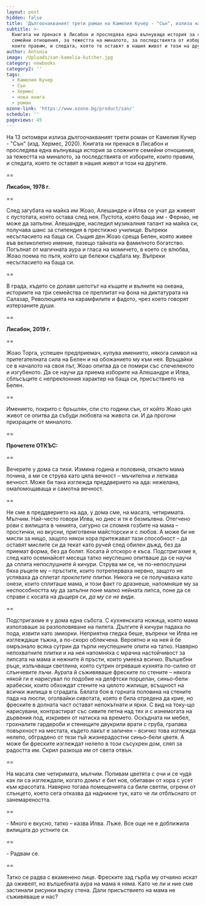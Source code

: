 ```yaml
---
layout: post
hidden: false
title: 'Дългоочакваният трети роман на Камелия Кучер - "Сън", излиза на 13 октомври'
subtitle: >-
  Книгата ни пренася в Лисабон и проследява една вълнуваща история за сложните
  семейни отношения, за тежестта на миналото, за последствията от изборите,
  които правим, и следата, която те оставят в нашия живот и този на другите
author: Antonia
image: /Uploads/san-kamelia-kutcher.jpg
category: newbooks
category2: ''
tags:
  - Камелия Кучер
  - Сън
  - Хермес
  - нова книга
  - роман
ozone-link: 'https://www.ozone.bg/product/san/'
schedule: ''
pageviews: 45
---
```

На 13 октомври излиза дългоочакваният трети роман от Камелия Кучер - "Сън" (изд. Хермес, 2020). Книгата ни пренася в Лисабон и проследява една вълнуваща история за сложните семейни отношения, за тежестта на миналото, за последствията от изборите, които правим, и следата, която те оставят в нашия живот и този на другите.

\==

**Лисабон, 1978 г.**

\==

След загубата на майка им Жоао, Алешандре и Илва се учат да живеят с пустотата, която остава след нея. Пустота, която баща им - Фернао, не може да запълни. Алешандре, наследил музикалния талант на майка си, получава шанс за стипендия в престижно училище. Въпреки несъгласието на баща си. Същия ден Жоао среща Белен, която живее във великолепно имение, пазещо тайната на фамилното богатство. Погълнат от магичната аура и гласа на момичето, в което се влюбва, Жоао поема по пътя, който ще бележи съдбата му. Въпреки несъгласието на баща си.

\==

В града, където се долавя шепотът на къщите и вълните на океана, историите на три семейства се преплитат на фона на диктатурата на Салазар, Революцията на карамфилите и фадото, чрез което говорят изтерзаните души.

\==

**Лисабон, 2019 г.**

\==

Жоао Торга, успешен предприемач, купува имението, някога символ на притегателната сила на Белен и на обожанието му към нея. Връщайки се в началото на своя път, Жоао опитва да се помири със спечеленото и изгубеното. Да се научи да приема изборите на Алешандре и Илва, сблъсъците с непреклонния характер на баща си, присъствието на Белен.

\==

Имението, покрито с бръшлян, спи сто години сън, от който Жоао цял живот се опитва да събуди любовта на живота си. И да прогони призраците от миналото.

\==

**Прочетете ОТКЪС:**

\==

Вечерите у дома са тихи. Измина година и половина, откакто мама почина, а ми се струва като цяла вечност – мъчителна и лепкава вечност. Може би така изглежда преддверието на ада: нежелана, омаломощаваща и самотна вечност.

\==

Не сме в преддверието на ада, у дома сме, на масата, четиримата. Мълчим. Най-често говори Илва, но днес и тя е безмълвна. Отегчено рови с вилицата в чинията, сигурно си спомня гозбите на мама – простички, но вкусни, приготвени майсторски и с любов. А може би не мисли за нищо, защото някои хора притежават тази способност – да оставят мислите си да текат като ручей след обилен дъжд, без да приемат форма, без да болят. Косата й отскоро е къса. Подстригахме я, след като осемнайсет месеца татко неуспешно опитваше да се научи да сплита непослушните й кичури. Струва ми се, че по-непослушни бяха ръцете му – пръстите, които потреперваха нервно, защото не успяваха да сплетат *проклетите плитки.* Никога не се получаваха като онези, които сплиташе мама, и този факт го дразнеше, напомняше му за неспособността му да запълни поне малко нейната липса, поне да се справи с косата на дъщеря си, *да му се не види*.

\==

Подстригахме я у дома една събота. С кухненската ножица, която мама използваше за разполовяване на пилета. Дългите й кичури падаха по пода, извити като змиорки. Неприятна гледка беше, въпреки че Илва не изглеждаше тъжна, а по-скоро облекчена. Вероятно и на нея й бе омръзнало всяка сутрин да търпи неуспешните опити на татко. Навярно непохватните плитки и на нея напомняха с мрачна настойчивост за липсата на мама и нежните й пръсти, които умееха всичко. Вълшебни ръце, излъчващи светлина, която сутрин огряваше кухнята по-силно от слънчевите лъчи. Аурата й съживяваше фреските по стените – някога някой ги е нарисувал по подобие на делфтски порцелан, синьо-бели арабески, които обхождат стените на цялото жилище, всъщност на всички жилища в сградата. Бялата боя в горната половина на стените пада на люспи, оголвайки сивотата, която е била отредена да крие, но фреските в долната част остават непокътнати и ярки. С вид на току-що нарисувани, контрастират със сивите петна над тях и с изнемогата на дървения под, изкривен от натиска на времето. Оскъдната ни мебел, грохналите гардероби и стенещите двукрили врати с груба, грапава повърхност на местата, където лакът е заличен – всичко това изглежда нелепо, обградено от тези тъй жизнерадостни синьо-бели цветя. А може би фреските изглеждат нелепо в този съсухрен дом, сляп за радостта им. Скрил разкоша им от света отвън.

\==

На масата сме четиримата, мълчим. Попивам цветята с очи и се чудя как ли са изглеждали, когато домът е бил нов, обитаван от хора с усет към красотата. Навярно тогава помещенията са били светли, огрени от слънцето, което сега отказва да надникне тук, като че ли отблъснато от занемареността.

\==

\- Много е вкусно, татко – казва Илва. Лъже. Все още не е доближила вилицата до устните си.

\==

\- Радвам се.

\==

Татко се радва с вкаменено лице. Фреските зад гърба му отчаяно искат да оживеят, но вълшебната аура на мама я няма. Като че ли и ние сме застинали рисунки върху стена. Дали присъствието на мама не съживяваше и нас?